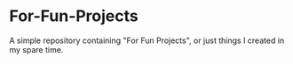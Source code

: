 # For-Fun-Projects
A simple repository containing "For Fun Projects", or just things I created in my spare time.
